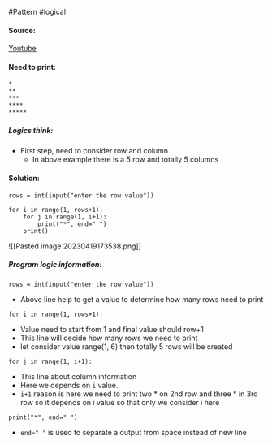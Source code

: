 #Pattern #logical

#### Source:
[Youtube](https://www.youtube.com/watch?v=x8IXcg7m57s)

#### Need to print:
```
*
**
***
****
*****
```

##### Logics think:
* First step, need to consider row and column
	* In above example there is a 5 row and totally 5 columns

#### Solution:
```
rows = int(input("enter the row value"))

for i in range(1, rows+1):
    for j in range(1, i+1):
        print("*", end=" ")
    print()
```


![[Pasted image 20230419173538.png]]

##### Program logic information:

```
rows = int(input("enter the row value"))
```
* Above line help to get a value to determine how many rows need to print

```
for i in range(1, rows+1):
```
* Value need to start from 1 and final value should row+1
* This line will decide how many rows we need to print
* let consider value range(1, 6) then totally 5 rows will be created

```
for j in range(1, i+1):
```
* This line about column information
* Here we depends on `i` value. 
* `i+1` reason is here we need to print two * on 2nd row and three * in 3rd row so it depends on i value so that only we consider i here
```
print("*", end=" ")
```
* `end=" "` is used to separate a output from space instead of new line

